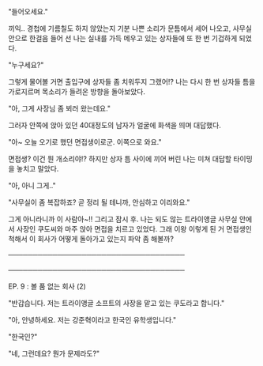 "들어오세요."

끼익.. 경첩에 기름칠도 하지 않았는지 기분 나쁜 소리가 문틈에서 세어 나오고, 사무실 안으로 한걸음 들어 선 나는 실내를 가득 메우고 있는 상자들에 또 한 번 기겁하게 되었다.

"누구세요?"

그렇게 물어볼 거면 출입구에 상자들 좀 치워두지 그랬어!? 나는 다시 한 번 상자들 틈을 가로지르며 목소리가 들려온 방향을 돌아보았다.

"아, 그게 사장님 좀 뵈러 왔는데요."

그러자 안쪽에 앉아 있던 40대정도의 남자가 얼굴에 화색을 띄며 대답했다.

"아~ 오늘 오기로 했던 면접생이로군. 이쪽으로 와요."

면접생? 이건 뭔 개소리야!? 하지만 상자 틈 사이에 끼어 버린 나는 미쳐 대답할 타이밍을 놓치고 말았다.

"아, 아니 그게.."

"사무실이 좀 복잡하죠? 곧 정리 될 테니까, 안심하고 이리와요."

그게 아니라니까 이 사람아~!! 그리고 잠시 후. 나는 되도 않는 트라이앵글 사무실 안에서 사장인 쿠도씨와 마주 앉아 면접을 치르고 있었다. 그래 이왕 이렇게 된 거 면접생인 척해서 이 회사가 어떻게 돌아가고 있는지 파악 좀 해볼까?

────────────────────────────────────

────────────────────────────────────

EP. 9 : 볼 품 없는 회사 (2)

"반갑습니다. 저는 트라이앵글 소프트의 사장을 맡고 있는 쿠도라고 합니다."

"아, 안녕하세요. 저는 강준혁이라고 한국인 유학생입니다."

"한국인?"

"네, 그런데요? 뭔가 문제라도?"